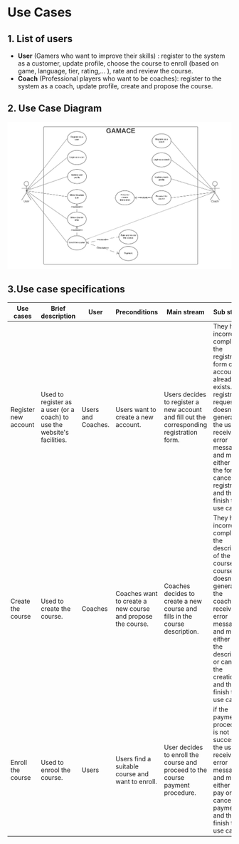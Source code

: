 # Use Cases

## 1. List of users
* **User** (Gamers who want to improve their skills) :  register to the system as a customer, update profile, choose the course to enroll (based on game, language, tier, rating,... ), rate and review the course.
* **Coach** (Professional players who want to be coaches): register to the system as a coach, update profile, create and propose the course.

## 2. Use Case Diagram
![UML](https://github.com/kaitouz/ESportNetwork/blob/main/Image/UC.png)

## 3.Use case specifications
| Use cases            | Brief description                                                        | User               | Preconditions                                               | Main stream                                                                               | Sub stream                                                                                                                                                                                                                                                   | Result                                                                                                                                                                      |
|----------------------|--------------------------------------------------------------------------|--------------------|-------------------------------------------------------------|-------------------------------------------------------------------------------------------|--------------------------------------------------------------------------------------------------------------------------------------------------------------------------------------------------------------------------------------------------------------|-----------------------------------------------------------------------------------------------------------------------------------------------------------------------------|
| Register new account | Used to register as a user (or a coach) to use the website's facilities. | Users and Coaches. | Users want to create a new account.                         | Users decides to register a new account and fill out the corresponding registration form. | They have incorrectly completed the registration form or the account already exists. The registration request doesn’t generate, the users receive an error message and must either refill the form or cancel the registration, and then finish the use case. | If the use case is successful, a new account is registered in the system, otherwise, the state of the system remains unchanged.                                             |
| Create the course    | Used to create the course.                                               | Coaches            | Coaches want to create a new course and propose the course. | Coaches decides to create a new course and fills in the course description.               | They have incorrectly completed the description of the course. The course doesn't generate, the coaches receive an error message and must either refill the description or cancel the creation, and then finish the use case.                                | If the use case is successful, a new course is registered in the system (in the list of courses), otherwise, the state of the system remains unchanged.                     |
| Enroll the course    | Used to enrool the course.                                               | Users              | Users find a suitable course and want to enroll.            | User decides to enroll the course and proceed to the course payment procedure.            | if the payment procedure is not successful, the user receives an error message, and must either re-pay or cancel the payment, and then finish the use case.                                                                                                  | If the use case is successful, the course coach will take over the registration and start the training with the user, otherwise, the state of the system remains unchanged. |